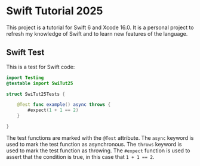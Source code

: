 # Swift Tutorial 2025

This project is a tutorial for Swift 6 and Xcode 16.0. It is a personal project to refresh my knowledge of Swift and to 
learn new features of the language.

## Swift Test

This is a test for Swift code:

```swift
import Testing
@testable import SwiTut25

struct SwiTut25Tests {

    @Test func example() async throws {
        #expect(1 + 1 == 2)
    }

}
```

The test functions are marked with the `@Test` attribute. The `async` keyword is used to mark the test function as
asynchronous. The `throws` keyword is used to mark the test function as throwing. The `#expect` function is used to
assert that the condition is true, in this case that `1 + 1 == 2`.

